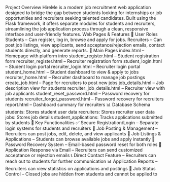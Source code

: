 Project Overview
HireMe is a modern job recruitment web application designed to bridge the gap between students looking for internships or job opportunities and recruiters seeking talented candidates. Built using the Flask framework, it offers separate modules for students and recruiters, streamlining the job application process through a clean, responsive interface and user-friendly features.
Web Pages & Features
👤 User Roles
Students – Can register, log in, browse and apply for jobs.
Recruiters – Can post job listings, view applicants, send acceptance/rejection emails, contact students directly, and generate reports.
🧱 Main Pages
index.html – Homepage with platform intro
student_register.html – Student registration form
recruiter_register.html – Recruiter registration form
student_login.html – Student login portal
recruiter_login.html – Recruiter login portal
student_home.html – Student dashboard to view & apply to jobs
recruiter_home.html – Recruiter dashboard to manage job postings
create_job.html – Page for recruiters to post new jobs
job_details.html – Job description view for students
recruiter_job_details.html – Recruiter view with job applicants
student_reset_password.html – Password recovery for students
recruiter_forgot_password.html – Password recovery for recruiters
report.html – Dashboard summary for recruiters
📊 Database Schema
students: Stores student user data
recruiters: Stores recruiter user data
jobs: Stores job details
student_applications: Tracks applications submitted by students
🧩 Key Functionalities
✅ Secure Registration/Login – Separate login systems for students and recruiters
📄 Job Posting & Management – Recruiters can post jobs, edit, delete, and view applicants
📌 Job Listings & Applications – Students can browse available jobs and apply instantly
🔐 Password Recovery System – Email-based password reset for both roles
📧 Application Response via Email – Recruiters can send customized acceptance or rejection emails
📞 Direct Contact Feature – Recruiters can reach out to students for further communication
📊 Application Reports – Recruiters can view statistics on applications and postings
🚫 Job Status Control – Closed jobs are hidden from students and cannot be applied to
